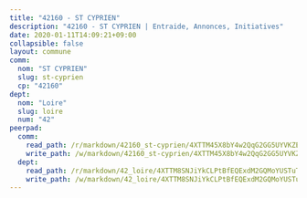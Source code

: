 ```yaml
---
title: "42160 - ST CYPRIEN"
description: "42160 - ST CYPRIEN | Entraide, Annonces, Initiatives"
date: 2020-01-11T14:09:21+09:00
collapsible: false
layout: commune
comm:
  nom: "ST CYPRIEN"
  slug: st-cyprien
  cp: "42160"
dept:
  nom: "Loire"
  slug: loire
  num: "42"
peerpad:
  comm:
    read_path: /r/markdown/42160_st-cyprien/4XTTM45X8bY4w2QqG2GG5UYVKZEeKkUbWFWdhccqUATSD58RZ
    write_path: /w/markdown/42160_st-cyprien/4XTTM45X8bY4w2QqG2GG5UYVKZEeKkUbWFWdhccqUATSD58RZ-K3TgUreumdsQ3LCGqMnKUPdyKMNZ3z7fYaAyTrxPJVRmphMpLQ4ghtV7Fgmt1UecP2fAaKk1FJ5XR3tc29fmUSE4ssZUeAR5sYxFW4Dayv8xpZZaj8boZs5ff2SDqGxoCrnh8Zoh
  dept:
    read_path: /r/markdown/42_loire/4XTTM8SNJiYkCLPtBfEQExdM2GQMoYUSTuTytLrQfQVaaYJeW
    write_path: /w/markdown/42_loire/4XTTM8SNJiYkCLPtBfEQExdM2GQMoYUSTuTytLrQfQVaaYJeW-K3TgUi5YJecchkttgL3M6Pu99u8hH2akRrHDb4XXZXATCvGiyzrNbe23fQbzNYiKWDR2re6vQN4Gxv5BQ2dayjGg1AqxtpHRtgi6cm74UeqjVtXM2ZJFa6mvBKTRc4s3X6tJYycN
---
```


